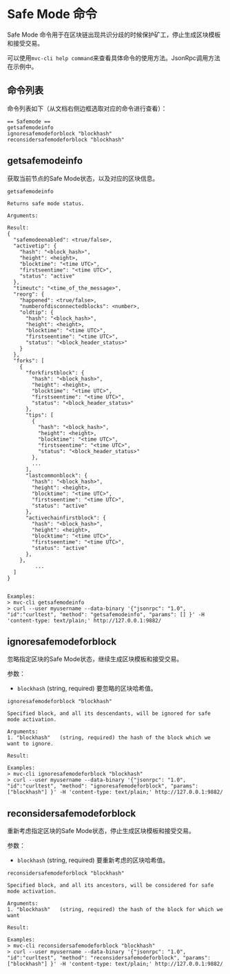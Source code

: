 # Safe Mode 命令

Safe Mode 命令用于在区块链出现共识分歧的时候保护矿工，停止生成区块模板和接受交易。

可以使用`mvc-cli help command`来查看具体命令的使用方法。JsonRpc调用方法在示例中。

## 命令列表

命令列表如下（从文档右侧边框选取对应的命令进行查看）：

```text
== Safemode ==
getsafemodeinfo
ignoresafemodeforblock "blockhash"
reconsidersafemodeforblock "blockhash"
```

## getsafemodeinfo

获取当前节点的Safe Mode状态，以及对应的区块信息。

```text
getsafemodeinfo

Returns safe mode status.

Arguments:

Result:
{
  "safemodeenabled": <true/false>,
  "activetip": {
    "hash": "<block_hash>",
    "height": <height>,
    "blocktime": "<time UTC>",
    "firstseentime": "<time UTC>",
    "status": "active"
  },
  "timeutc": "<time_of_the_message>",
  "reorg": {
    "happened": <true/false>,
    "numberofdisconnectedblocks": <number>,
    "oldtip": {
      "hash": "<block_hash>",
      "height": <height>,
      "blocktime": "<time UTC>",
      "firstseentime": "<time UTC>",
      "status": "<block_header_status>"
    }
  },
  "forks": [
    {
      "forkfirstblock": {
        "hash": "<block_hash>",
        "height": <height>,
        "blocktime": "<time UTC>",
        "firstseentime": "<time UTC>",
        "status": "<block_header_status>"
      },
      "tips": [
        {
          "hash": "<block_hash>",
          "height": <height>,
          "blocktime": "<time UTC>",
          "firstseentime": "<time UTC>",
          "status": "<block_header_status>"
        },
        ...
      ],
      "lastcommonblock": {
        "hash": "<block_hash>",
        "height": <height>,
        "blocktime": "<time UTC>",
        "firstseentime": "<time UTC>",
        "status": "active"
      },
      "activechainfirstblock": {
        "hash": "<block_hash>",
        "height": <height>,
        "blocktime": "<time UTC>",
        "firstseentime": "<time UTC>",
        "status": "active"
      },
    },
         ...
  ]
}


Examples:
> mvc-cli getsafemodeinfo
> curl --user myusername --data-binary '{"jsonrpc": "1.0", "id":"curltest", "method": "getsafemodeinfo", "params": [] }' -H 'content-type: text/plain;' http://127.0.0.1:9882/
```

## ignoresafemodeforblock

忽略指定区块的Safe Mode状态，继续生成区块模板和接受交易。

参数：

- `blockhash` (string, required) 要忽略的区块哈希值。

```text
ignoresafemodeforblock "blockhash"

Specified block, and all its descendants, will be ignored for safe mode activation.

Arguments:
1. "blockhash"   (string, required) the hash of the block which we want to ignore.

Result:

Examples:
> mvc-cli ignoresafemodeforblock "blockhash"
> curl --user myusername --data-binary '{"jsonrpc": "1.0", "id":"curltest", "method": "ignoresafemodeforblock", "params": ["blockhash"] }' -H 'content-type: text/plain;' http://127.0.0.1:9882/
```

## reconsidersafemodeforblock

重新考虑指定区块的Safe Mode状态，停止生成区块模板和接受交易。

参数：

- `blockhash` (string, required) 要重新考虑的区块哈希值。

```text
reconsidersafemodeforblock "blockhash"

Specified block, and all its ancestors, will be considered for safe mode activation.

Arguments:
1. "blockhash"   (string, required) the hash of the block for which we want

Result:

Examples:
> mvc-cli reconsidersafemodeforblock "blockhash"
> curl --user myusername --data-binary '{"jsonrpc": "1.0", "id":"curltest", "method": "reconsidersafemodeforblock", "params": ["blockhash"] }' -H 'content-type: text/plain;' http://127.0.0.1:9882/
```


